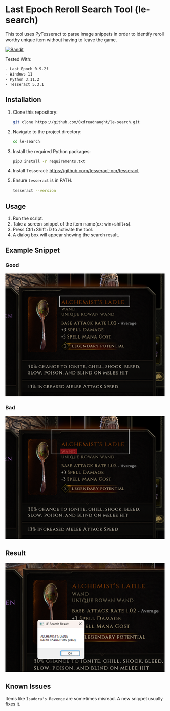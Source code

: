 # Last Epoch Reroll Search Tool (le-search)

This tool uses PyTesseract to parse image snippets in order to identify reroll worthy unique item without having to leave the game.

[![Bandit](https://github.com/0xdreadnaught/le-search/actions/workflows/bandit.yml/badge.svg)](https://github.com/0xdreadnaught/le-search/actions/workflows/bandit.yml)

Tested With:
```
- Last Epoch 0.9.2f
- Windows 11
- Python 3.11.2
- Tesseract 5.3.1
```

## Installation

1. Clone this repository:
   ```bash
   git clone https://github.com/0xdreadnaught/le-search.git
   ```
2. Navigate to the project directory:
   ```bash
   cd le-search
   ```
3. Install the required Python packages:
   ```bash
   pip3 install -r requirements.txt
   ```
4. Install Tesseract: https://github.com/tesseract-ocr/tesseract
   
5. Ensure `tesseract` is in PATH.
   ```bash
   tesseract --version
   ```

## Usage
1. Run the script.
2. Take a screen snippet of the item name(ex: win+shift+s).
3. Press Ctrl+Shift+D to activate the tool.
4. A dialog box will appear showing the search result.

## Example Snippet
### Good
![Good Example](https://github.com/0xdreadnaught/le-search/blob/main/goodsnippet.png)
### Bad
![Bad Example](https://github.com/0xdreadnaught/le-search/blob/main/badsnippet.png)

## Result
![Ressult](https://github.com/0xdreadnaught/le-search/blob/main/result.png)



## Known Issues
Items like `Isadora's Revenge` are sometimes misread. A new snippet usually fixes it.
